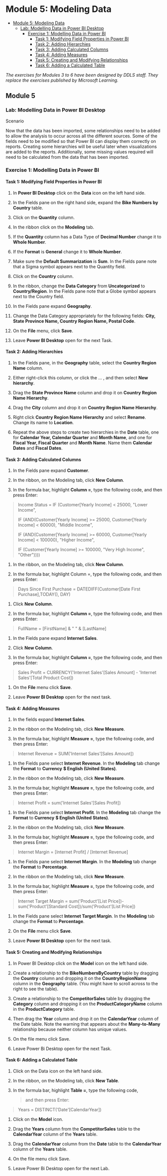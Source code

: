 # Module 5: Modeling Data

   - [Module 5: Modeling Data](#Module-5-Modeling-Data)
      - [Lab: Modelling Data in Power BI Desktop](#Lab-Modelling-Data-in-Power-BI-Desktop)
         - [Exercise 1: Modelling Data in Power BI](#Exercise-1-Modelling-Data-in-Power-BI)
            - [Task 1: Modifying Field Properties in Power BI](#Task-1-Modifying-Field-Properties-in-Power-BI)
            - [Task 2: Adding Hierarchies](#Task-2-Adding-Hierarchies)
            - [Task 3: Adding Calculated Columns](#Task-3-Adding-Calculated-Columns)
            - [Task 4: Adding Measures](#Task-4-Adding-Measures)
            - [Task 5: Creating and Modifying Relationships](#Task-5-Creating-and-Modifying-Relationships)
            - [Task 6: Adding a Calculated Table](#Task-6-Adding-a-Calculated-Table)

*The exercises for Modules 3 to 6 have been designed by DDLS staff.*
*They replace the exercises published by Microsoft Learning.*

## Module 5

### Lab: Modelling Data in Power BI Desktop

Scenario

Now that the data has been imported, some relationships need to be added
to allow the analysis to occur across all the different sources. Some of
the fields need to be modified so that Power BI can display them
correctly on reports. Creating some hierarchies will be useful later
when visualizations are added to the reports. Additionally, some missing
values required will need to be calculated from the data that has been
imported.

### Exercise 1: Modelling Data in Power BI

#### Task 1: Modifying Field Properties in Power BI

1.  In **Power BI Desktop** click on the **Data** icon on the left hand side.

2.  In the Fields pane on the right hand side, expand the
    **Bike Numbers by Country** table.

3.  Click on the **Quantity** column.

4.  In the ribbon click on the **Modeling** tab.

5.  If the **Quantity** column has a Data Type of **Decimal Number** change
    it to **Whole Number**.

6.  If the **Format** is **General** change it to **Whole Number**.

7.  Make sure the **Default Summarization** is **Sum**. In the Fields pane note
    that a Sigma symbol appears next to the Quantity field.

8.  Click on the **Country** column.

9.  In the ribbon, change the **Data Category** from **Uncategorized** to
    **Country/Region**. In the Fields pane note that a Globe symbol appears
    next to the Country field.

10. In the Fields pane expand **Geography**.

11. Change the Data Category appropriately for the following fields:
    **City, State Province Name, Country Region Name, Postal Code**.

12. On the **File** menu, click **Save**.

13. Leave **Power BI Desktop** open for the next Task.

#### Task 2: Adding Hierarchies

1.  In the Fields pane, in the **Geography** table, select the
    **Country Region Name** column.

2.  Either right-click this column, or click the … , and then select **New hierarchy**.

3.  Drag the **State Province Name** column and drop it on **Country Region Name Hierarchy**.

4.  Drag the **City** column and drop it on **Country Region Name Hierarchy**.

5.  Right click **Country Region Name Hierarchy** and select **Rename**. Change
    its name to **Location**.

6.  Repeat the above steps to create two hierarchies in the **Date** table,
    one for **Calendar Year, Calendar Quarter** and **Month Name**, and one for
    **Fiscal Year, Fiscal Quarter** and **Month Name**. Name them **Calendar Dates** and
    **Fiscal Dates**.

#### Task 3: Adding Calculated Columns

1.  In the Fields pane expand **Customer**.

2.  In the ribbon, on the Modeling tab, click **New Column**.

3.  In the formula bar, highlight **Column =**, type the following code,
    and then press Enter:

> Income Status = IF (Customer\[Yearly Income\] &lt; 25000, "Lower
> Income",
>
> IF (AND(Customer\[Yearly Income\] &gt;= 25000, Customer\[Yearly Income\]
> &lt; 60000), "Middle Income",
>
> IF (AND(Customer\[Yearly Income\] &gt;= 60000, Customer\[Yearly Income\]
> &lt; 100000), "Higher Income",
>
> IF (Customer\[Yearly Income\] &gt;= 100000, "Very High Income",
> "Other"))))

1.  In the ribbon, on the Modeling tab, click **New Column**.

2.  In the formula bar, highlight Column =, type the following code, and
    then press Enter:

> Days Since First Purchase = DATEDIFF(Customer\[Date First Purchase\],TODAY(), DAY)

1.  Click **New Column**.

2.  In the formula bar, highlight **Column =**, type the following code,
    and then press Enter:

> FullName = \[FirstName\] & " " & \[LastName\]

1.  In the Fields pane expand **Internet Sales**.

2.  Click **New Column**.

3.  In the formula bar, highlight **Column =**, type the following code,
    and then press Enter:

> Sales Profit = CURRENCY('Internet Sales'[Sales Amount] - 'Internet Sales'[Total Product Cost])

1.  On the **File** menu click **Save**.

2.  Leave **Power BI Desktop** open for the next task.

#### Task 4: Adding Measures

1.  In the fields expand **Internet Sales**.

2.  In the ribbon on the Modeling tab, click **New Measure**.

3.  In the formula bar, highlight **Measure =**, type the following
    code, and then press Enter:

> Internet Revenue = SUM('Internet Sales'\[Sales Amount\])

1.  In the Fields pane select **Internet Revenue**. In the **Modeling** tab
    change the **Format** to **Currency**  **$ English (United States)**.

2.  In the ribbon on the Modeling tab, click **New Measure**.

3.  In the formula bar, highlight **Measure =**, type the following
    code, and then press Enter:

> Internet Profit = sum('Internet Sales'[Sales Profit])

1.  In the Fields pane select **Internet Profit**. In the **Modeling** tab change
    the **Format** to **Currency**  **$ English (United States)**.

2.  In the ribbon on the Modeling tab, click **New Measure**.

3.  In the formula bar, highlight **Measure =**, type the following
    code, and then press Enter:

> Internet Margin = \[Internet Profit\] / \[Internet Revenue\]

1.  In the Fields pane select **Internet Margin**. In the **Modeling** tab change
    the **Format** to **Percentage**.

2.  In the ribbon on the Modeling tab, click **New Measure**.

3.  In the formula bar, highlight **Measure =**, type the following
    code, and then press Enter:

> Internet Target Margin = sum('Product'[List Price])-sum('Product'[Standard Cost])/sum('Product'[List Price])

1.  In the Fields pane select **Internet Target Margin**. In the **Modeling** tab
    change the **Format** to **Percentage**.

2.  On the **File** menu click **Save**.

3.  Leave **Power BI Desktop** open for the next task.

#### Task 5: Creating and Modifying Relationships

1.  In Power BI Desktop click on the **Model** icon on the left hand
    side.

2.  Create a relationship to the **BikeNumbersByCountry** table by dragging
    the **Country** column and dropping it on the **CountryRegionName** column
    in the **Geography** table. (You might have to scroll across to the
    right to see the table).

3.  Create a relationship to the **CompetitorSales** table by dragging the
    **Category** column and dropping it on the **ProductCategoryName** column in
    the **ProductCategory** table.

4.  Then drag the **Year** column and drop it on the **CalendarYear** column of
    the Date table. Note the warning that appears about the **Many-to-Many** relationship because neither column
    has unique values.

5.  On the file menu click Save.

6.  Leave Power Bi Desktop open for the next Task.

#### Task 6: Adding a Calculated Table

1.  Click on the Data icon on the left hand side.

2.  In the ribbon, on the Modeling tab, click **New Table**.

3.  In the formula bar, highlight **Table =**, type the following code,
    > and then press Enter:

> Years = DISTINCT('Date'\[CalendarYear\])

1.  Click on the **Model** icon.

2.  Drag the **Years** column from the **CompetitorSales** table to the
    **CalendarYear** column of the **Years** table.

3.  Drag the **CalendarYear** column from the **Date** table to the **CalendarYear**
    column of the **Years** table.

4.  On the file menu click Save.

5.  Leave Power Bi Desktop open for the next Lab.
